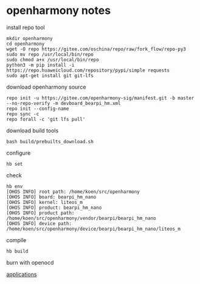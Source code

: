 # openharmony notes

install repo tool

```
mkdir openharmony
cd openharmony
wget -O repo https://gitee.com/oschina/repo/raw/fork_flow/repo-py3
sudo mv repo /usr/local/bin/repo
sudo chmod a+x /usr/local/bin/repo
python3 -m pip install -i https://repo.huaweicloud.com/repository/pypi/simple requests
sudo apt-get install git git-lfs
```
download  openharmony source
```
repo init -u https://gitee.com/openharmony-sig/manifest.git -b master --no-repo-verify -m devboard_bearpi_hm.xml 
repo init --config-name
repo sync -c
repo forall -c 'git lfs pull'
```
download build tools
```
bash build/prebuilts_download.sh
```
configure
```
hb set
```
check
```
hb env
[OHOS INFO] root path: /home/koen/src/openharmony
[OHOS INFO] board: bearpi_hm_nano
[OHOS INFO] kernel: liteos_m
[OHOS INFO] product: bearpi_hm_nano
[OHOS INFO] product path: /home/koen/src/openharmony/vendor/bearpi/bearpi_hm_nano
[OHOS INFO] device path: /home/koen/src/openharmony/device/bearpi/bearpi_hm_nano/liteos_m

```
compile
```
hb build
```
burn with openocd

[applications](https://gitee.com/openharmony-sig/applications_sample_bearpi_hm_nano)